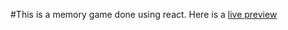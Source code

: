 #This is a memory game done using react. Here is a [live preview](https://memory-game-f1447.web.app/)
